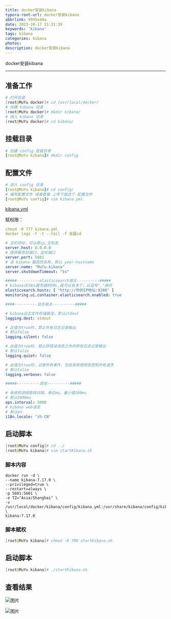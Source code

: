 ```yaml
---
title: docker安装kibana
typora-root-url: docker安装kibana
abbrlink: 9945e44a
date: 2023-10-17 15:31:39
keywords: 'kibana'
tags: kibana
categories: kibana
photos:
description: docker安装kibana
---
```


docker安装kibana

<!--more-->

------



## 准备工作

```powershell
# 打开目录
[root@MuYu docker]# cd /usr/local/docker/
# 创建 kibana 目录
[root@MuYu docker]# mkdir kibana/
# 进入 kibana 目录
[root@MuYu docker]# cd kibana/
```

## 挂载目录

```yaml
# 创建 config 挂载目录
[root@MuYu kibana]# mkdir config
```

## 配置文件

```yaml
# 进入 config 目录
[root@MuYu kibana]# cd config/
# 编写配置文件 或者直接 上传下面这个 配置文件
[root@MuYu config]# vim kibana.yml
```

[kibana.yml](https://uploader.shimo.im/f/vmnKvzuXEAFTazBC.yml?fileGuid=loqeMYlyWrfrBWqn)

赋权限：

```yaml
chmod -R 777 kibana.yml
docker logs -f -t --tail -f 容器id
```

```yaml
# 主机地址，可以是ip,主机名
server.host: 0.0.0.0
# 提供服务的端口，监听端口
server.port: 5601
# 该 kibana 服务的名称，默认 your-hostname
server.name: "MuYu-kibana"
server.shutdownTimeout: "5s"

#####----------elasticsearch相关----------#####
# kibana访问es服务器的URL,就可以有多个，以逗号","隔开
elasticsearch.hosts: [ "http://你的IP地址:9200" ]
monitoring.ui.container.elasticsearch.enabled: true

####----------日志相关----------#####

# kibana日志文件存储路径，默认stdout
logging.dest: stdout

# 此值为true时，禁止所有日志记录输出
# 默认false
logging.silent: false

# 此值为true时，禁止除错误消息之外的所有日志记录输出
# 默认false
logging.quiet: false

# 此值为true时，记录所有事件，包括系统使用信息和所有请求
# 默认false
logging.verbose: false

#####----------其他----------#####

# 系统和进程取样间隔，单位ms，最小值100ms
# 默认5000ms
ops.interval: 5000
# kibana web语言
# 默认en
i18n.locale: "zh-CN"
```

## 启动脚本

```powershell
[root@MuYu config]# cd ../  
[root@MuYu kibana]# vim startKibana.sh
```

### 脚本内容

```shell
docker run -d \
--name kibana-7.17.0 \
--privileged=true \
--restart=always \
-p 5601:5601 \
-e TZ="Asia/Shanghai" \
-v /usr/local/docker/kibana/config/kibana.yml:/usr/share/kibana/config/kibana.yml \
kibana:7.17.0
```

### 脚本赋权

```powershell
[root@MuYu kibana]# chmod -R 700 startKibana.sh 
```

## 启动脚本

```powershell
[root@MuYu kibana]# ./startKibana.sh
```

## 查看结果

![图片](./clip_image002.gif)

![图片](./clip_image004.gif)


